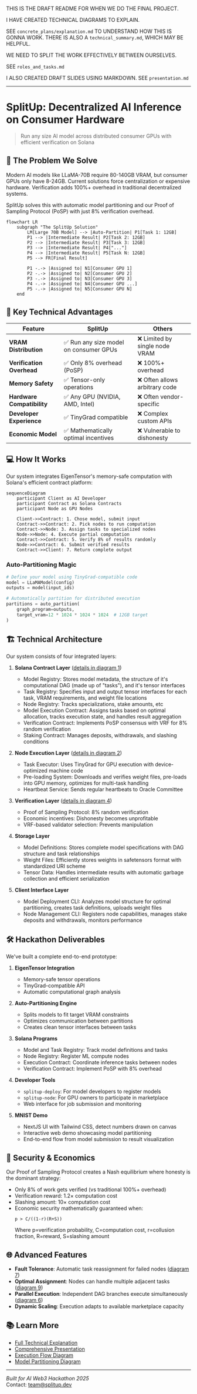 THIS IS THE DRAFT README FOR WHEN WE DO THE FINAL PROJECT.

I HAVE CREATED TECHNICAL DIAGRAMS TO EXPLAIN.

SEE `concrete_plans/explanation.md` TO UNDERSTAND HOW THIS IS GONNA WORK.
THERE IS ALSO A `technical_summary.md`, WHICH MAY BE HELPFUL.

WE NEED TO SPLIT THE WORK EFFECTIVELY BETWEEN OURSELVES.

SEE `roles_and_tasks.md`

I ALSO CREATED DRAFT SLIDES USING MARKDOWN. SEE `presentation.md`

---

# SplitUp: Decentralized AI Inference on Consumer Hardware

> Run any size AI model across distributed consumer GPUs with efficient verification on Solana

## 🚀 The Problem We Solve

Modern AI models like LLaMA-70B require 80-140GB VRAM, but consumer GPUs only have 8-24GB. Current solutions force centralization or expensive hardware. Verification adds 100%+ overhead in traditional decentralized systems.

SplitUp solves this with automatic model partitioning and our Proof of Sampling Protocol (PoSP) with just 8% verification overhead.

```mermaid
flowchart LR
    subgraph "The SplitUp Solution"
        LM[Large 70B Model] --> |Auto-Partition| P1[Task 1: 12GB]
        P1 --> |Intermediate Result| P2[Task 2: 12GB]
        P2 --> |Intermediate Result| P3[Task 3: 12GB]
        P3 --> |Intermediate Result| P4["..."]
        P4 --> |Intermediate Result| P5[Task N: 12GB]
        P5 --> FR[Final Result]

        P1 -.-> |Assigned to| N1[Consumer GPU 1]
        P2 -.-> |Assigned to| N2[Consumer GPU 2]
        P3 -.-> |Assigned to| N3[Consumer GPU 3]
        P4 -.-> |Assigned to| N4[Consumer GPU ...]
        P5 -.-> |Assigned to| N5[Consumer GPU N]
    end
```

## 🔑 Key Technical Advantages

| Feature                    | SplitUp                                | Others                         |
| -------------------------- | -------------------------------------- | ------------------------------ |
| **VRAM Distribution**      | ✅ Run any size model on consumer GPUs | ❌ Limited by single node VRAM |
| **Verification Overhead**  | ✅ Only 8% overhead (PoSP)             | ❌ 100%+ overhead              |
| **Memory Safety**          | ✅ Tensor-only operations              | ❌ Often allows arbitrary code |
| **Hardware Compatibility** | ✅ Any GPU (NVIDIA, AMD, Intel)        | ❌ Often vendor-specific       |
| **Developer Experience**   | ✅ TinyGrad compatible                 | ❌ Complex custom APIs         |
| **Economic Model**         | ✅ Mathematically optimal incentives   | ❌ Vulnerable to dishonesty    |

## 💻 How It Works

Our system integrates EigenTensor's memory-safe computation with Solana's efficient contract platform:

```mermaid
sequenceDiagram
    participant Client as AI Developer
    participant Contract as Solana Contracts
    participant Node as GPU Nodes

    Client->>Contract: 1. Chose model, submit input
    Contract->>Contract: 2. Pick nodes to run computation
    Contract->>Node: 3. Assign tasks to specialized nodes
    Node->>Node: 4. Execute partial computation
    Contract->>Contract: 5. Verify 8% of results randomly
    Node->>Contract: 6. Submit verified results
    Contract->>Client: 7. Return complete output
```

### Auto-Partitioning Magic

```python
# Define your model using TinyGrad-compatible code
model = LLaMAModel(config)
outputs = model(input_ids)

# Automatically partition for distributed execution
partitions = auto_partition(
    graph_program=outputs,
    target_vram=12 * 1024 * 1024 * 1024  # 12GB target
)
```

## 🏗️ Technical Architecture

Our system consists of four integrated layers:

1. **Solana Contract Layer** ([details in diagram 1](diagrams/1_deployment.md))

   - Model Registry: Stores model metadata, the structure of it's computational DAG (made up of "tasks"), and it's tensor interfaces
   - Task Registry: Specifies input and output tensor interfaces for each task, VRAM requirements, and weight file locations
   - Node Registry: Tracks specializations, stake amounts, etc
   - Model Execution Contract: Assigns tasks based on optimal allocation, tracks execution state, and handles result aggregation
   - Verification Contract: Implements PoSP consensus with VRF for 8% random verification
   - Staking Contract: Manages deposits, withdrawals, and slashing conditions

2. **Node Execution Layer** ([details in diagram 2](diagrams/2_node-configuration.md))

   - Task Executor: Uses TinyGrad for GPU execution with device-optimized machine code
   - Pre-loading System: Downloads and verifies weight files, pre-loads into GPU memory, optimizes for multi-task handling
   - Heartbeat Service: Sends regular heartbeats to Oracle Committee

3. **Verification Layer** ([details in diagram 4](diagrams/4-PoSP.md))

   - Proof of Sampling Protocol: 8% random verification
   - Economic incentives: Dishonesty becomes unprofitable
   - VRF-based validator selection: Prevents manipulation

4. **Storage Layer**

   - Model Definitions: Stores complete model specifications with DAG structure and task relationships
   - Weight Files: Efficiently stores weights in safetensors format with standardized URI scheme
   - Tensor Data: Handles intermediate results with automatic garbage collection and efficient serialization

5. **Client Interface Layer**
   - Model Deployment CLI: Analyzes model structure for optimal partitioning, creates task definitions, uploads weight files
   - Node Management CLI: Registers node capabilities, manages stake deposits and withdrawals, monitors performance

## 🛠️ Hackathon Deliverables

We've built a complete end-to-end prototype:

1. **EigenTensor Integration**

   - Memory-safe tensor operations
   - TinyGrad-compatible API
   - Automatic computational graph analysis

2. **Auto-Partitioning Engine**

   - Splits models to fit target VRAM constraints
   - Optimizes communication between partitions
   - Creates clean tensor interfaces between tasks

3. **Solana Programs**

   - Model and Task Registry: Track model definitions and tasks
   - Node Registry: Register ML compute nodes
   - Execution Contract: Coordinate inference tasks between nodes
   - Verification Contract: Implement PoSP with 8% overhead

4. **Developer Tools**

   - `splitup-deploy`: For model developers to register models
   - `splitup-node`: For GPU owners to participate in marketplace
   - Web interface for job submission and monitoring

5. **MNIST Demo**
   - NextJS UI with Tailwind CSS, detect numbers drawn on canvas
   - Interactive web demo showcasing model partitioning
   - End-to-end flow from model submission to result visualization

## 🔐 Security & Economics

Our Proof of Sampling Protocol creates a Nash equilibrium where honesty is the dominant strategy:

- Only 8% of work gets verified (vs traditional 100%+ overhead)
- Verification reward: 1.2× computation cost
- Slashing amount: 10× computation cost
- Economic security mathematically guaranteed when:
  ```
  p > C/((1-r)(R+S))
  ```
  Where p=verification probability, C=computation cost, r=collusion fraction, R=reward, S=slashing amount

## 🌐 Advanced Features

- **Fault Tolerance**: Automatic task reassignment for failed nodes ([diagram 7](diagrams/7.md))
- **Optimal Assignment**: Nodes can handle multiple adjacent tasks ([diagram 9](diagrams/9.md))
- **Parallel Execution**: Independent DAG branches execute simultaneously ([diagram 6](diagrams/6.md))
- **Dynamic Scaling**: Execution adapts to available marketplace capacity

## 📚 Learn More

- [Full Technical Explanation](technical.md)
- [Comprehensive Presentation](presentation.md)
- [Execution Flow Diagram](diagrams/3.md)
- [Model Partitioning Diagram](diagrams/1.md)

---

_Built for AI Web3 Hackathon 2025_  
Contact: team@splitup.dev
